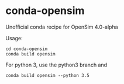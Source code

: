 # conda-opensim
Unofficial conda recipe for OpenSim 4.0-alpha

Usage:

    cd conda-opensim
    conda build opensim
    
For python 3, use the python3 branch and 

    conda build opensim --python 3.5

